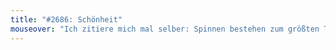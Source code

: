 ```yaml
---
title: "#2686: Schönheit"
mouseover: "Ich zitiere mich mal selber: Spinnen bestehen zum größten Teil aus innen."
---
```

